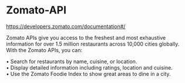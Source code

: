 # Zomato-API
https://developers.zomato.com/documentation#/

Zomato APIs give you access to the freshest and most exhaustive information for over 1.5 million
restaurants across 10,000 cities globally. With the Zomato APIs, you can:

• Search for restaurants by name, cuisine, or location.<br/>
• Display detailed information including ratings, location and cuisine.<br/>
• Use the Zomato Foodie Index to show great areas to dine in a city.
